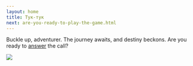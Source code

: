 ```yaml
---
layout: home
title: Тук-тук
next: are-you-ready-to-play-the-game.html
---
```


Buckle up, adventurer. The journey awaits, and destiny beckons. Are you ready to <a class="nomagic" href="https://moses.lamourism.com/exodus/%E2%82%AC1,000,000.mp4?debug=assets">answer</a> the call?


[![](https://thepiratecircus.com/Inquisition/indulgentia/oobo19.jpg)](matrix.html)
